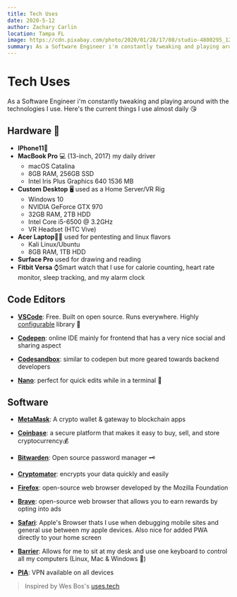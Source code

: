 ```yaml
---
title: Tech Uses
date: 2020-5-12
author: Zachary Carlin
location: Tampa FL
image: https://cdn.pixabay.com/photo/2020/01/28/17/08/studio-4800295_1280.jpg
summary: As a Software Engineer i'm constantly tweaking and playing around with the technologies I use. Here's the current things I use almost daily 😘
---
```

# Tech Uses

As a Software Engineer i'm constantly tweaking and playing around with the technologies I use. Here's the current things I use almost daily 😘

## Hardware 🧰
-  **IPhone11**📱
-  **MacBook Pro** 💻 (13-inch, 2017) my daily driver
    - macOS Catalina
    - 8GB RAM, 256GB SSD
    - Intel Iris Plus Graphics 640 1536 MB
-  **Custom Desktop** 🖥️ used as a Home Server/VR Rig
    - Windows 10
    - NVIDIA GeForce GTX 970
    - 32GB RAM, 2TB HDD
    - Intel Core i5-6500 @ 3.2GHz
    - VR Headset (HTC Vive)
-  **Acer Laptop**🐱‍💻 used for pentesting and linux flavors
    - Kali Linux/Ubuntu
    - 8GB RAM, 1TB HDD
-  **Surface Pro** used for drawing and reading
-  **Fitbit Versa** ⌚Smart watch that I use for calorie counting, heart rate monitor, sleep tracking, and my alarm clock

  

  

## Code Editors

-  **[VSCode](https://code.visualstudio.com/)**: Free. Built on open source. Runs everywhere. Highly [configurable](https://howivscode.com/About7Sharks) library 🔌

-  **[Codepen](https://codepen.io/)**: online IDE mainly for frontend that has a very nice social and sharing aspect

-  **[Codesandbox](https://codesandbox.io/)**: similar to codepen but more geared towards backend developers

-  **[Nano](https://www.nano-editor.org/)**: perfect for quick edits while in a terminal 🐐

  
## Software

-  **[MetaMask](https://metamask.io/)**: A crypto wallet & gateway to blockchain apps
 
-  **[Coinbase](http://coinbase.com)**: a secure platform that makes it easy to buy, sell, and store cryptocurrency💰

-  **[Bitwarden]([https://bitwarden.com/)**: Open source password manager 🗝️

-  **[Cryptomator](https://cryptomator.org/)**: encrypts your data quickly and easily

-  **[Firefox](https://www.mozilla.org/en-US/)**: open-source web browser developed by the Mozilla Foundation

-  **[Brave](https://brave.com)**: open-source web browser that allows you to earn rewards by opting into ads

-  **[Safari](https://www.apple.com/safari/)**: Apple's Browser thats I use when debugging mobile sites and general use between my apple devices. Also nice for added PWA directly to your home screen
  
-  **[Barrier](https://github.com/debauchee/barrier)**: Allows for me to sit at my desk and use one keyboard to control all my computers (Linux, Mac & Windows 🤯)

-  **[PIA](https://www.privateinternetaccess.com/)**: VPN available on all devices


> Inspired by Wes Bos's [uses.tech](https://uses.tech/)